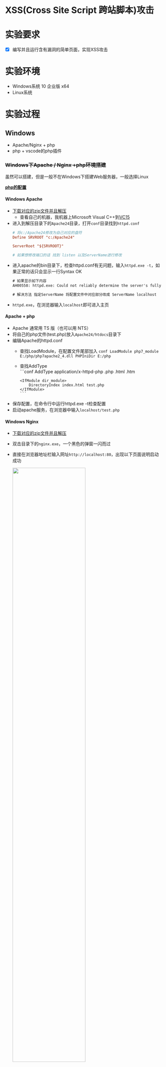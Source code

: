 # XSS(Cross Site Script 跨站脚本)攻击

# 实验要求

- [x] 编写并且运行含有漏洞的简单页面，实现XSS攻击

# 实验环境

- Windows系统 10 企业版 x64
- Linux系统

# 实验过程

## Windows

- Apache/Nginx + php
- php + vscode的php插件

### ~~Windows下Apache / Nginx +php环境搭建~~

虽然可以搭建，但是一般不在Windows下搭建Web服务器，一般选择Linux

[**php的配置**](#install-php)

#### Windows Apache

- [下载对应的zip文件并且解压](https://www.apachelounge.com/download/)
  - 查看自己的机器，我机器上Microsoft Visual C++到[VC15](https://www.apachelounge.com/download/VC15/)
- 进入到解压目录下的`Apache24`目录，打开`conf`目录找到`httpd.conf`
  ```conf
  # 将c:/Apache24修改为自己对应的盘符
  Define SRVROOT "c:/Apache24"
  
  ServerRoot "${SRVROOT}"

  # 如果想修改端口的话 找到 listen 以及ServerName进行修改
  ```
- 进入apache的bin目录下，检查httpd.conf有无问题，输入`httpd.exe -t`，如果正常的话只会显示一行Syntax OK
  ```cmd
  # 如果显示如下内容
  AH00558: httpd.exe: Could not reliably determine the server's fully qualified domain name, using fe80::7d7b:bda6:5122:cb41. Set the 'ServerName' directive globally to suppress this message

  # 解决方法 指定ServerName 将配置文件中对应部分改成 ServerName localhost
  ```
- `httpd.exe`，在浏览器输入`localhost`即可进入主页

#### Apache + php

- Apache 通常用 TS 版（也可以用 NTS）
- 将自己的php文件(test.php)放入`Apache24/htdocs`目录下
- 编辑Apache的httpd.conf
  - 查找LoadModule，在配置文件尾部加入
        ```conf
        LoadModule php7_module E:/php/php7apache2_4.dll
        PHPIniDir E:/php
        ```
  - 查找AddType  
        ```conf
        AddType application/x-httpd-php .php .html .htm

        <IfModule dir_module>
            DirectoryIndex index.html test.php
        </IfModule>
        ```
- 保存配置，在命令行中运行httpd.exe -t检查配置
- 启动apache服务，在浏览器中输入`localhost/test.php`

#### Windows Nginx

- [下载对应的zip文件并且解压](http://nginx.org/download/nginx-1.18.0.zip)
- 双击目录下的`nginx.exe`，一个黑色的弹窗一闪而过
- 直接在浏览器地址栏输入网址`http://localhost:80`，出现以下页面说明启动成功
  
  <img src="./img/runnginx.png" width=70%>

  ```cmd
  # 查看端口是否被占用
  netstat -ano | findstr "127.0.0.1:80"

  # 根据端口，查看对应的服务程序
  tasklist | findstr ""

  # 查看nginx是否启动成功
  tasklist /fi "imagename eq nginx.exe" 
  ```

  <img src="./img/netstat.png">

- nginx的配置文件是conf目录下的nginx.conf，默认配置的nginx监听的端口为80，如果80端口被占用可以修改为未被占用的端口即可
- 执行命令 nginx -s reload 即可让改动生效
- 关闭nginx
    ```cmd
    # 如果使用cmd命令窗口启动nginx，关闭cmd窗口是不能结束nginx进程的，可使用两种方法关闭nginx
    # 1. 输入nginx命令 nginx -s stop(快速停止nginx)  或  nginx -s quit(完整有序的停止nginx)
    # 2. 使用taskkill：taskkill /f /t /im nginx.exe
    ```

#### Nginx + php

- Nginx对应的php是NTS版
- 在php.ini中找到cgi.fix_pathinfo项目，取消注释
  - cgi.fix_pathinfo是用来设置在cgi模式下PHP是否提供PATH_INFO信息
  - 因为nginx默认不会设置PATH_INFO的值，所以需要通过上面的方法来提供
- 把自己的文件放入nginx的html的目录下，或者是把nginx.conf文件中的root改成项目地址的绝对路径如`root E:/www`
- Nginx配置文件的修改，修改conf目录下的nginx.conf文件，修改完重新启动nginx
    ```conf
    location ~ \.php$ {
        root           html;
        fastcgi_pass   127.0.0.1:9001;
        fastcgi_index  index.php;
        # $document_root其实就是上面的root，可以直接改成绝对路径
        # fastcgi_param  SCRIPT_FILENAME  /scripts$fastcgi_script_name;
        fastcgi_param  SCRIPT_FILENAME $document_root$fastcgi_script_name; 
        include        fastcgi_params;
    }
    ```
- 开启php-cgi.exe：`php-cgi.exe -b 127.0.0.1:9001 -c php.ini` (该窗口不能关闭)
- 访问`localhost/indes.php`可成功

##### vscode + nginx + php调试

- 参考[debug php文件(ext:php debug)](#debug-php文件extphp-debug)
- php文件只能是如下框架，不能为`<html></html>`的框架
    ```php
    <?php
    ?>
    ```

### Windows下PHP环境环境搭建(用vscode php插件)

#### Install PHP

- [php官网下载链接](https://windows.php.net/download/)，下载版本`php-7.4.7-Win32-vc15-x64 Thread Safe`，验证散列值
- 将下载的 `.zip `压缩包解压到指定目录为`E:\php`
- 将 PHP 的根目录下的 php.ini-development 或者 php.ini-production复制一份并改名为 php.ini，作为PHP的配置文件
- 打开php.ini，修改配置信息:
  - ini文件的注释是英文分号，取消`; extension_dir = "ext" `的注释
  - 或者修改为extension_dir = "\${phphome}\ext"；${phphome}是PHP的根目录，配置文件中写成绝对路径，即`E:\php`
  - 启用需要加载的扩展文件(这将取决于要使用的库，但是以下扩展名应该适合大多数应用程序)
        ```
        extension=curl
        extension=gd2
        extension=mbstring
        extension=mysql
        extension=pdo_mysql
        extension=xmlrpc
        ```
- 将`E:\php`添加至环境变量

#### 运行php文件

- 插件：php server(Serve Project)直接可以在浏览器跑了 

#### debug php文件(ext:php debug)

- 需要配置服务器 / 如果不配置服务程序（apache、nginx等），纯php的话，这就要考虑cli模式下xdebug调试
- [参考资料](https://www.cnblogs.com/phonecom/p/10340038.html)
- 在vscode的`settings file`指定机器上PHP可执行文件的路径
  - 为用户全局配置PHP设置
    - F1 > type 'user' > 选择User Settings 用户设置 > 在`settings.json`中编辑
  - 为用户配置当前工作空间下PHP设置
    - 在`.vscode`下`settings.json`配置

        ```json
        "php.validate.enable": true,
        "php.validate.executablePath": "E:\\php\\php.exe",
        "php.validate.run": "onType"
        }
        ```
- vscode的php debug插件支持php的调试器[Xdebug](https://xdebug.org/download.php) 
  - 需下载，此处版本为PHP 7.4 VC15 TS (64 bit)，放入目录`E:\php\ext\`下
- 修改`php.ini`文件，填入
    
    ```ini
    [XDebug]
    zend_extension = "E:\php\ext\php_xdebug-2.9.6-7.4-vc15-x86_64.dll"
    xdebug.default_enable = 1
    xdebug.scream = 1
    xdebug.coverage_enable = 1
    xdebug.profiler_enable = on
    xdebug.profiler_enable_trigger = on
    xdebug.profiler_output_dir = "E:\php\profiles"
    xdebug.remote_enable = on
    xdebug.remote_autostart  = 1
    xdebug.remote_host=127.0.0.1
    xdebug.remote_port = 9000
    ```
- vscode设置php可执行文件：文件 > 首选项 > 设置，搜索：`php.validate.executablePath`。在settings.json中编辑，添加选项："php.validate.executablePath"：php可执行文件完整目录
- 在vs下点击调试，查看`.vscode`下的`launch.json`文件，发现XDebug监听的端口为`9000`(和在`php.ini`下配置的xdebug.remote_port = "9000"一致，xdebug.remote_host = "127.0.0.1"是远程调试的ip地址，即你自己的本机ip)，则在浏览器中输入
    ```json
    {
        "name": "Listen for XDebug",
        "type": "php",
        "request": "launch",
        "port": 9000
    },
    ```

### XSS攻击

- 思路：`index.html`点击提交后，数据提交给`index.php`文件处理，如果是文本内容则会显示`welcome text`，如果是js代码则会出现js代码想要实现的效果
- 编写[`index.html`](./code/index.html)和[`index.php`](./code/index.php)文件，index.php和index.html位于同目录下，因为index.html中的action会调用index.php
    ```html
    <html>
    <body>
        <form method="post" action="index.php">
            <input type="text" name="name">
            <button>提交</button>
        </form>
    </body>
    </html>
    ```
    - 详解：
    ```php
    <?php
        $name= $_POST["name"];
        echo "welcome $name";
    ?>
    ```
    - 详解
- xss攻击过程：`<script>alert('xss attack')</script>`
  
  <img src="./img/xss1.gif">

- 也可以直接运行php文件，在php代码中实现表单，见[`test.php`](code/test.php)
  ```
  <html>
  <body>
    <?php
        if(isset($_POST["name"]) && $_POST["submit"]=="提交"){
            $name=$_POST["name"];
            echo "welcome $name";
        }
    ?>
    <form name="form" method="post" action="">
        <input type="text" name="name">
        <input type="submit" name="submit">
    </form>
  </body>
  </html>
  ```

  - 此处action=""，即form没有指定action地址，默认就是提交到当前url

  <img src="./img/xss2.gif">

#### 参考资料

- [Manual Installation part](https://www.sitepoint.com/how-to-install-php-on-windows/)
- [Configuring Visual Studio Code for PHP development](https://docs.microsoft.com/zh-cn/archive/blogs/nicktrog/configuring-visual-studio-code-for-php-development)

---

## Linux

### Nginx + php

- 安装
    ```bash
    sudo apt-get update
    sudo apt-get install nginx
    sudo apt-get install php
    ```
- 把/etc/nginx/sites-available/default的index修改
  
  <img src="./img/modifynginxdefault.png">

  ```
  加入了一行配置 　　fastcgi_param SCRIPT_FILENAME $document_root$fastcgi_script_name;
  这个配置的意思是 在浏览器中访问的.php文件，实际读取的是 $document_root(网站根目录)下的.php文件 -- 也就是说当访问127.0.0.1/index.php的时候，需要读取网站根目录下面的index.php文件，如果没有配置这一配置项时，nginx不回去网站根目录下访问.php文件，所以返回空白
  ```

- 在/var/www/html下添加index.php，把上面的内容放入。代码根据虚拟机要稍做修改，比如要把提交改为 浏览器中显示的 Submit Query
  ```html
  <html>
    <body>
        <form name="form" method="post" action="">
            <input type="text" name="name">
            <input type="submit" name="submit">
        </form>
        <?php
            if(isset($_POST["name"]) && $_POST["submit"]=="Submit Query"){
                $name=$_POST["name"];
                echo "welcome $name";
            }
        ?>
    </body>
  </html>
  ```
- 然后
  ```
  sudo nginx -t
  sudo nginx -s reload 
  sudo service php7.0-fpm start
  ```
- 在网页中打开
  
  <img src="./img/ubuntu-xss.gif">

- ~~Apache + php~~
  - Apache太重量级，先略

## 预防XSS攻击

- PHP htmlspecialchars() 函数
  - 会把预定义的字符如 "<" （小于）和 ">" （大于）转换为 HTML 实体
  - 预定义的字符是
    ```
    & （和号）转义成为 &符号
    " （双引号）转义成为 "符号
    ' （单引号）转义成为 '符号
    < （小于）转义成为 <符号
    > （大于）转义成为 >符号
    ```
  - 第二个参数
    ```
    ENT_COMPAT - 默认。仅编码双引号。
    ENT_QUOTES - 编码双引号和单引号。
    ENT_NOQUOTES - 不编码任何引号
  - php部分修改为
    ```php
    <?php
        if(isset($_POST["name"]) && $_POST["submit"]=="Submit Query"){
            $name=$_POST["name"];
            echo "welcome ";
            echo htmlentities($name, ENT_QUOTES);
        }
    ?>
    ```
  - 结果
    
    <img src="./img/htmlspecialchars.gif">

  - 但是使用htmlspecialchar()过滤后会使有些需要显示的Html效果被屏蔽掉
- `strip_tags($string);`这个函数可以除去字符串中HTML和PHP标签，仅仅保留参数中指定的标签。例如`strip_tags($string, '<a>')`，表示只允许a标签，如果是不加第二个参数，则html标签都会被过滤
  
  下面的例子修改为只允许h1标签，结果如下
  
  <img src="./img/striptags.gif">
  
- 用封装好的正则去处理

# 实验总结

- HTML 是用来描述网页的一种语言
  - 指的是超文本标记语言 (Hyper Text Markup Language)
  - 不是一种编程语言，而是一种**标记语言** (一套标记标签 markup tag )
  - HTML文档也叫做 web 页面
  - **静态**
- PHP 是一种创建**动态交互性**站点的强有力的服务器端**脚本语言**
  - 指的是超文本预处理器 (Hypertext Preprocessor)
  - 脚本语言是一种为了缩短传统的编写-编译-链接-运行（edit-compile-link-run）过程而创建的计算机编程语言
  - PHP 文件可包含文本、HTML、JavaScript代码和 PHP 代码，默认文件扩展名是 ".php"
  - PHP 代码在 Web 服务器上执行，结果以纯 HTML 形式返回给浏览器 （支持Mysql的主机）
- 关于html、css、js、php的一些知乎奇妙比喻
  - html负责展示内容，css使得html变漂亮，js让页面动起来，php动态修改输出html显示内容
  - html是咖啡店里服务员妹子，css是她身上的衣服，js是她的员工手册，php是追她的小伙子
  - html是骨架，css是皮肤（负责展现），js是肌肉（负责功能），php与后端交互